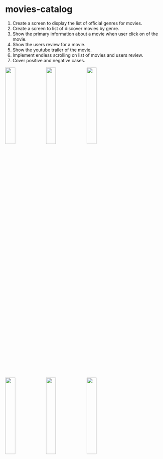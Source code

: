 # movies-catalog

1. Create a screen to display the list of official genres for movies.
2. Create a screen to list of discover movies by genre.  
3. Show the primary information about a movie when user click on of the movie.  
4. Show the users review for a movie.  
5. Show the youtube trailer of the movie.  
6. Implement endless scrolling on list of movies and users review.  
7. Cover positive and negative cases.

<img src="https://i.ibb.co/ySfzMYb/photo-2022-02-04-10-57-14-2.jpg" width="25%" height="25%"> <img src="https://i.ibb.co/S3w6sdg/photo-2022-02-04-10-57-15.jpg" width="25%" height="25%">  <img src="https://i.ibb.co/CPjVWB9/photo-2022-02-04-10-57-14.jpg" width="25%" height="25%">

<img src="https://i.ibb.co/W3cxCpn/photo-2022-02-04-21-32-13.jpg" width="25%" height="25%"> <img src="https://i.ibb.co/fqc71dG/photo-2022-02-04-21-32-14.jpg" width="25%" height="25%">  <img src="https://i.ibb.co/8cw6pcj/photo-2022-02-04-21-32-13-2.jpg" width="25%" height="25%">



